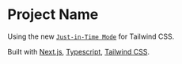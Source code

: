 # Project Name

Using the new [`Just-in-Time Mode`](https://tailwindcss.com/docs/just-in-time-mode) for Tailwind CSS.

Built with [Next.js](https://nextjs.org/), [Typescript](https://www.typescriptlang.org/), [Tailwind CSS](https://tailwindcss.com/).
